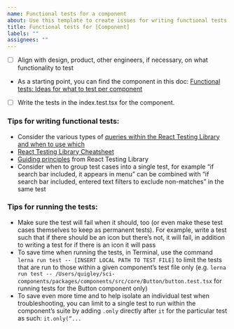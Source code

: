 ```yaml
---
name: Functional tests for a component
about: Use this template to create issues for writing functional tests for c...
title: Functional tests for [Component]
labels: ""
assignees: ""
---
```


- [ ] Align with design, product, other engineers, if necessary, on what functionality to test
- As a starting point, you can find the component in this doc: [Functional tests: Ideas for what to test per component](https://docs.google.com/document/d/1qKFFBWMBq0QMhRrk5-mgrZYI2QqiL-c9YLKi28w94Gg/edit#heading=h.aixehdk039ik)
- [ ] Write the tests in the index.test.tsx for the component.

### Tips for writing functional tests:

- Consider the various types of [queries within the React Testing Library and when to use which](https://testing-library.com/docs/queries/about/#types-of-queries)
- [React Testing Library Cheatsheet](https://testing-library.com/docs/react-testing-library/cheatsheet/)
- [Guiding principles](https://testing-library.com/docs/guiding-principles/) from React Testing Library
- Consider when to group test cases into a single test, for example “if search bar included, it appears in menu” can be combined with “if search bar included, entered text filters to exclude non-matches” in the same test

### Tips for running the tests:

- Make sure the test will fail when it should, too (or even make these test cases themselves to keep as permanent tests). For example, write a test such that if there should be an icon but there’s not, it will fail, in addition to writing a test for if there is an icon it will pass
- To save time when running the tests, in Terminal, use the command `lerna run test -- [INSERT LOCAL PATH TO TEST FILE]` to limit the tests that are run to those within a given component’s test file only (e.g. `lerna run test -- /Users/quigley/sci-components/packages/components/src/core/Button/button.test.tsx` for running tests for the Button component only)
- To save even more time and to help isolate an individual test when troubleshooting, you can limit to a single test to run within the component’s suite by adding `.only` directly after `it` for the particular test as such: `it.only(“...`

